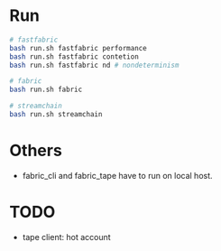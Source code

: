 # Run 

```bash 
# fastfabric
bash run.sh fastfabric performance 
bash run.sh fastfabric contetion 
bash run.sh fastfabric nd # nondeterminism

# fabric 
bash run.sh fabric 

# streamchain 
bash run.sh streamchain 

```


# Others
- fabric_cli and fabric_tape have to run on local host.


# TODO 
- tape client: hot account
